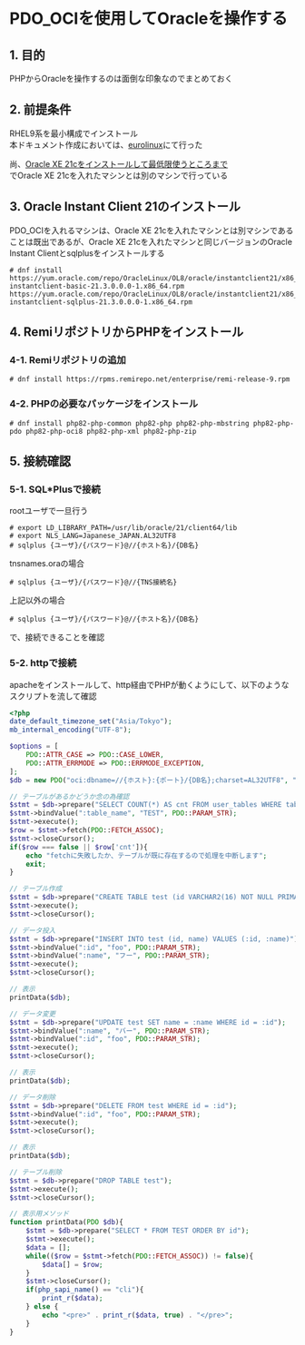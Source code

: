 # PDO_OCIを使用してOracleを操作する

## 1. 目的

PHPからOracleを操作するのは面倒な印象なのでまとめておく

## 2. 前提条件

RHEL9系を最小構成でインストール  
本ドキュメント作成においては、[eurolinux](https://en.euro-linux.com/)にて行った  

尚、[Oracle XE 21cをインストールして最低限使うところまで](/Oracle-XE-21cインストール.md)  
でOracle XE 21cを入れたマシンとは別のマシンで行っている

## 3. Oracle Instant Client 21のインストール

PDO_OCIを入れるマシンは、Oracle XE 21cを入れたマシンとは別マシンであることは既出であるが、Oracle XE 21cを入れたマシンと同じバージョンのOracle Instant Clientとsqlplusをインストールする

```console
# dnf install https://yum.oracle.com/repo/OracleLinux/OL8/oracle/instantclient21/x86_64/getPackage/oracle-instantclient-basic-21.3.0.0.0-1.x86_64.rpm https://yum.oracle.com/repo/OracleLinux/OL8/oracle/instantclient21/x86_64/getPackage/oracle-instantclient-sqlplus-21.3.0.0.0-1.x86_64.rpm
```

## 4. RemiリポジトリからPHPをインストール

### 4-1. Remiリポジトリの追加

```console
# dnf install https://rpms.remirepo.net/enterprise/remi-release-9.rpm
```

### 4-2. PHPの必要なパッケージをインストール

```console
# dnf install php82-php-common php82-php php82-php-mbstring php82-php-pdo php82-php-oci8 php82-php-xml php82-php-zip
```

## 5. 接続確認

### 5-1. SQL*Plusで接続

rootユーザで一旦行う

```console
# export LD_LIBRARY_PATH=/usr/lib/oracle/21/client64/lib
# export NLS_LANG=Japanese_JAPAN.AL32UTF8
# sqlplus {ユーザ}/{パスワード}@//{ホスト名}/{DB名}
```

tnsnames.oraの場合

```console
# sqlplus {ユーザ}/{パスワード}@//{TNS接続名}
```

上記以外の場合

```console
# sqlplus {ユーザ}/{パスワード}@//{ホスト名}/{DB名}
```

で、接続できることを確認

### 5-2. httpで接続

apacheをインストールして、http経由でPHPが動くようにして、以下のようなスクリプトを流して確認

```php
<?php
date_default_timezone_set("Asia/Tokyo");
mb_internal_encoding("UTF-8");

$options = [
	PDO::ATTR_CASE => PDO::CASE_LOWER,
	PDO::ATTR_ERRMODE => PDO::ERRMODE_EXCEPTION,
];
$db = new PDO("oci:dbname=//{ホスト}:{ポート}/{DB名};charset=AL32UTF8", "{ユーザ名}", "{パスワード}", $options);

// テーブルがあるかどうか念の為確認
$stmt = $db->prepare("SELECT COUNT(*) AS cnt FROM user_tables WHERE table_name = :table_name");
$stmt->bindValue(":table_name", "TEST", PDO::PARAM_STR);
$stmt->execute();
$row = $stmt->fetch(PDO::FETCH_ASSOC);
$stmt->closeCursor();
if($row === false || $row['cnt']){
	echo "fetchに失敗したか、テーブルが既に存在するので処理を中断します";
	exit;
} 

// テーブル作成
$stmt = $db->prepare("CREATE TABLE test (id VARCHAR2(16) NOT NULL PRIMARY KEY, name VARCHAR2(4000))");
$stmt->execute();
$stmt->closeCursor();

// データ投入
$stmt = $db->prepare("INSERT INTO test (id, name) VALUES (:id, :name)");
$stmt->bindValue(":id", "foo", PDO::PARAM_STR);
$stmt->bindValue(":name", "フー", PDO::PARAM_STR);
$stmt->execute();
$stmt->closeCursor();

// 表示
printData($db);

// データ変更
$stmt = $db->prepare("UPDATE test SET name = :name WHERE id = :id");
$stmt->bindValue(":name", "バー", PDO::PARAM_STR);
$stmt->bindValue(":id", "foo", PDO::PARAM_STR);
$stmt->execute();
$stmt->closeCursor();

// 表示
printData($db);

// データ削除
$stmt = $db->prepare("DELETE FROM test WHERE id = :id");
$stmt->bindValue(":id", "foo", PDO::PARAM_STR);
$stmt->execute();
$stmt->closeCursor();

// 表示
printData($db);

// テーブル削除
$stmt = $db->prepare("DROP TABLE test");
$stmt->execute();
$stmt->closeCursor();

// 表示用メソッド
function printData(PDO $db){
	$stmt = $db->prepare("SELECT * FROM TEST ORDER BY id");
	$stmt->execute();
	$data = [];
	while(($row = $stmt->fetch(PDO::FETCH_ASSOC)) != false){
		$data[] = $row;
	}
	$stmt->closeCursor();
	if(php_sapi_name() == "cli"){
		print_r($data);
	} else {
		echo "<pre>" . print_r($data, true) . "</pre>";
	}
}
```
